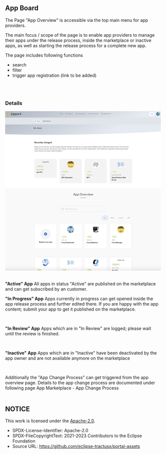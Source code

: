 ## App Board

The Page "App Overview" is accessible via the top main menu for app providers.

The main focus / scope of the page is to enable app providers to manage their apps under the release process, inside the marketplace or inactive apps, as well as starting the release process for a complete new app.

The page includes following functions

- search
- filter
- trigger app registration (link to be added)

<br>
<br>

### Details

<img width="573" alt="image" src="https://raw.githubusercontent.com/eclipse-tractusx/portal-assets/main/docs/static/app-overview-screen.png">

<br>
<br>

<strong>"Active" App</strong>
All apps in status "Active" are published on the marketplace and can get subscribed by an customer.
<br>

<strong>"In Progress" App</strong>
Apps currently in progress can get opened inside the app release process and further edited there. If you are happy with the app content; submit your app to get it published on the marketplace.

<br>

<strong>"In Review" App</strong>
Apps which are in "In Review" are logged; please wait until the review is finished.

<br>

<strong>"Inactive" App</strong>
Apps which are in "Inactive" have been deactivated by the app owner and are not available anymore on the marketplace

<br>

Additionally the "App Change Process" can get triggered from the app overview page. Details to the app change process are documented under following page App Marketplace - App Change Process
<br>
<br>

## NOTICE

This work is licensed under the [Apache-2.0](https://www.apache.org/licenses/LICENSE-2.0).

- SPDX-License-Identifier: Apache-2.0
- SPDX-FileCopyrightText: 2021-2023 Contributors to the Eclipse Foundation
- Source URL: https://github.com/eclipse-tractusx/portal-assets
